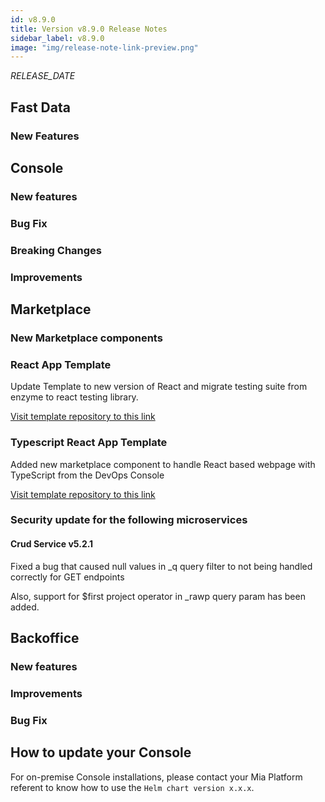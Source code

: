 ```yaml
---
id: v8.9.0
title: Version v8.9.0 Release Notes
sidebar_label: v8.9.0
image: "img/release-note-link-preview.png"
---
```


_RELEASE_DATE_

## Fast Data

### New Features

## Console

### New features

### Bug Fix

### Breaking Changes

### Improvements

## Marketplace

### New Marketplace components

### React App Template

Update Template to new version of React and migrate testing suite from enzyme to react testing library.

[Visit template repository to this link](https://github.com/mia-platform-marketplace/React-App-Template)

### Typescript React App Template

Added new marketplace component to handle React based webpage with TypeScript from the DevOps Console

[Visit template repository to this link](https://github.com/mia-platform-marketplace/Typescript-React-App-Template)
### Security update for the following microservices

#### Crud Service v5.2.1

Fixed a bug that caused null values in _q query filter to not being handled correctly for GET endpoints

Also, support for $first project operator in _rawp query param has been added.

## Backoffice

### New features

### Improvements

### Bug Fix

## How to update your Console

For on-premise Console installations, please contact your Mia Platform referent to know how to use the `Helm chart version x.x.x`.
